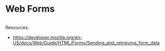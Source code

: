 # Web Forms


```` html
````

Resources:
 + https://developer.mozilla.org/en-US/docs/Web/Guide/HTML/Forms/Sending_and_retrieving_form_data

